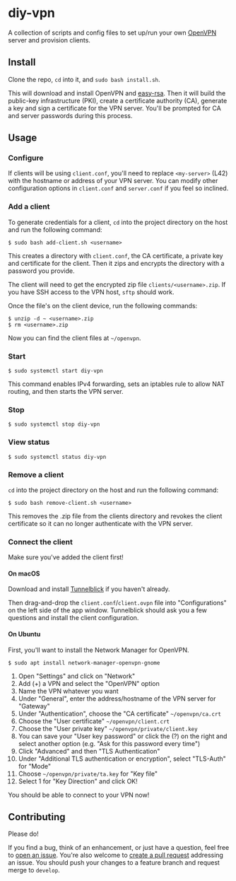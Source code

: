 # diy-vpn

A collection of scripts and config files to set up/run your own [OpenVPN](https://openvpn.net/) server and provision clients.

## Install
Clone the repo, `cd` into it, and `sudo bash install.sh`.

This will download and install OpenVPN and [easy-rsa](https://github.com/OpenVPN/easy-rsa). Then it will build the public-key infrastructure (PKI), create a certificate authority (CA), generate a key and sign a certificate for the VPN server. You'll be prompted for CA and server passwords during this process.

## Usage

### Configure
If clients will be using `client.conf`, you'll need to replace `<my-server>` (L42) with the hostname or address of your VPN server. You can modify other configuration options in `client.conf` and `server.conf` if you feel so inclined.

### Add a client
To generate credentials for a client, `cd` into the project directory on the host and run the following command:

```
$ sudo bash add-client.sh <username>
```

This creates a directory with `client.conf`, the CA certificate, a private key and certificate for the client. Then it zips and encrypts the directory with a password you provide.

The client will need to get the encrypted zip file `clients/<username>.zip`. If you have SSH access to the VPN host, `sftp` should work.

Once the file's on the client device, run the following commands:

```
$ unzip -d ~ <username>.zip
$ rm <username>.zip
```

Now you can find the client files at `~/openvpn`.

### Start
```
$ sudo systemctl start diy-vpn
```

This command enables IPv4 forwarding, sets an iptables rule to allow NAT routing, and then starts the VPN server.

### Stop
```
$ sudo systemctl stop diy-vpn
```

### View status
```
$ sudo systemctl status diy-vpn
```

### Remove a client
`cd` into the project directory on the host and run the following command:

```
$ sudo bash remove-client.sh <username>
```

This removes the .zip file from the clients directory and revokes the client certificate so it can no longer authenticate with the VPN server.

### Connect the client
Make sure you've added the client first!

#### On macOS
Download and install [Tunnelblick](https://tunnelblick.net/downloads.html) if you haven't already.

Then drag-and-drop the `client.conf`/`client.ovpn` file into "Configurations" on the left side of the app window. Tunnelblick should ask you a few questions and install the client configuration.

#### On Ubuntu
First, you'll want to install the Network Manager for OpenVPN.

```
$ sudo apt install network-manager-openvpn-gnome
```

1. Open "Settings" and click on "Network"
1. Add (+) a VPN and select the "OpenVPN" option
1. Name the VPN whatever you want
1. Under "General", enter the address/hostname of the VPN server for "Gateway"
1. Under "Authentication", choose the "CA certificate" `~/openvpn/ca.crt`
1. Choose the "User certificate" `~/openvpn/client.crt`
1. Choose the "User private key" `~/openvpn/private/client.key`
1. You can save your "User key password" or click the (?) on the right and select another option (e.g. "Ask for this password every time")
1. Click "Advanced" and then "TLS Authentication"
1. Under "Additional TLS authentication or encryption", select "TLS-Auth" for "Mode"
1. Choose `~/openvpn/private/ta.key` for "Key file"
1. Select 1 for "Key Direction" and click OK!

You should be able to connect to your VPN now!

## Contributing

Please do!

If you find a bug, think of an enhancement, or just have a question, feel free to [open an issue](https://github.com/zbo14/diy-vpn/issues/new). You're also welcome to [create a pull request](https://github.com/zbo14/diy-vpn/compare/develop...) addressing an issue. You should push your changes to a feature branch and request merge to `develop`.
